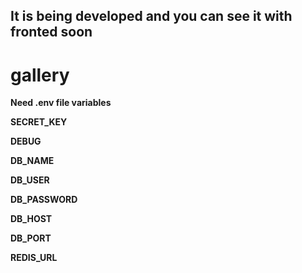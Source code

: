 ## It is being developed and you can see it with fronted soon
# gallery

**Need .env file variables**

**SECRET_KEY**

**DEBUG**

**DB_NAME**

**DB_USER**

**DB_PASSWORD**

**DB_HOST**

**DB_PORT**

**REDIS_URL**
